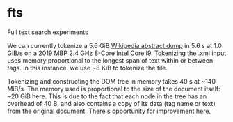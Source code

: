 # fts
Full text search experiments

We can currently tokenize a 5.6 GiB [Wikipedia abstract dump](https://dumps.wikimedia.org/enwiki/20200720/enwiki-20200720-abstract.xml.gz) in 5.6 s at 1.0 GiB/s on a 2019 MBP 2.4 GHz 8-Core Intel Core i9. Tokenizing the .xml input uses memory proportional to the longest span of text within or between tags. In this instance, we use ~8 KiB to tokenize the file.

Tokenizing and constructing the DOM tree in memory takes 40 s at ~140 MiB/s. The memory used is proportional to the size of the document itself: ~20 GiB here. This is due to the fact that each node in the tree has an overhead of 40 B, and also contains a copy of its data (tag name or text) from the original document. There's opportunity for improvement here.
